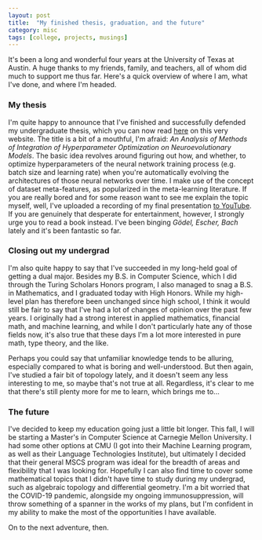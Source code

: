 ```yaml
---
layout: post
title:  "My finished thesis, graduation, and the future"
category: misc
tags: [college, projects, musings]
---
```


It's been a long and wonderful four years at the University of Texas at Austin. A huge thanks to my friends, family, and teachers, all of whom did much to support me thus far. Here's a quick overview of where I am, what I've done, and where I'm headed.

### My thesis

I'm quite happy to announce that I've finished and successfully defended my undergraduate thesis, which you can now read [here](/thesis.pdf) on this very website. The title is a bit of a mouthful, I'm afraid: _An Analysis of Methods of Integration of Hyperparameter Optimization on Neuroevolutionary Models_. The basic idea revolves around figuring out how, and whether, to optimize hyperparameters of the neural network training process (e.g. batch size and learning rate) when you're automatically evolving the architectures of those neural networks over time. I make use of the concept of dataset meta-features, as popularized in the meta-learning literature. If you are really bored and for some reason want to see me explain the topic myself, well, I've uploaded a recording of my final presentation [to YouTube](https://www.youtube.com/watch?v=AJfp5qGmEak). If you are genuinely that desperate for entertainment, however, I strongly urge you to read a book instead. I've been binging _Gödel, Escher, Bach_ lately and it's been fantastic so far.

### Closing out my undergrad

I'm also quite happy to say that I've succeeded in my long-held goal of getting a dual major. Besides my B.S. in Computer Science, which I did through the Turing Scholars Honors program, I also managed to snag a B.S. in Mathematics, and I graduated today with High Honors. While my high-level plan has therefore been unchanged since high school, I think it would still be fair to say that I've had a lot of changes of opinion over the past few years. I originally had a strong interest in applied mathematics, financial math, and machine learning, and while I don't particularly hate any of those fields now, it's also true that these days I'm a lot more interested in pure math, type theory, and the like.

Perhaps you could say that unfamiliar knowledge tends to be alluring, especially compared to what is boring and well-understood. But then again, I've studied a fair bit of topology lately, and it doesn't seem any less interesting to me, so maybe that's not true at all. Regardless, it's clear to me that there's still plenty more for me to learn, which brings me to...

### The future

I've decided to keep my education going just a little bit longer. This fall, I will be starting a Master's in Computer Science at Carnegie Mellon University. I had some other options at CMU (I got into their Machine Learning program, as well as their Language Technologies Institute), but ultimately I decided that their general MSCS program was ideal for the breadth of areas and flexibility that I was looking for. Hopefully I can also find time to cover some mathematical topics that I didn't have time to study during my undergrad, such as algebraic topology and differential geometry. I'm a bit worried that the COVID-19 pandemic, alongside my ongoing immunosuppression, will throw something of a spanner in the works of my plans, but I'm confident in my ability to make the most of the opportunities I have available.

On to the next adventure, then.